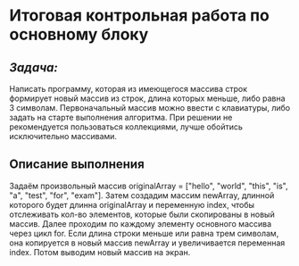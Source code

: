 # Итоговая контрольная работа по основному блоку

## *Задача:*
 Написать программу, которая из имеющегося массива строк формирует новый массив из строк, длина которых меньше, либо равна 3 символам. Первоначальный массив можно ввести с клавиатуры, либо задать на старте выполнения алгоритма. При решении не рекомендуется пользоваться коллекциями, лучше обойтись исключительно массивами.

 ## Описание выполнения

 Задаём произвольный массив originalArray = ["hello", "world", "this", "is", "a", "test", "for", "exam"]. Затем создадим массим newArray, длинной которого будет длинна originalArray и переменную index, чтобы отслеживать кол-во элементов, которые были скопированы в новый массив.
 Далее проходим по каждому элементу основного массива через цикл for. Если длина строки меньше или равна трем символам, она копируется в новый массив newArray и увеличивается переменная index. Потом выводим новый массив на экран.
